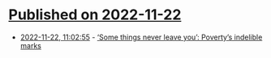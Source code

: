 # [Published on 2022-11-22](index.md)

* [2022-11-22, 11:02:55](https://news.ycombinator.com/item?id=33704435) - [‘Some things never leave you’: Poverty’s indelible marks](https://longreads.com/2022/10/11/some-things-never-leave-you-christian-livermore-on-povertys-indelible-marks/)
